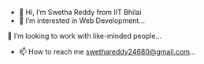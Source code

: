 - 👋 Hi, I’m Swetha Reddy from IIT Bhilai
- 👀 I’m interested in Web Development...
<!--- - 🌱 I’m currently learning git and github...-->
💞️ I’m looking to work with like-minded people...
- 📫 How to reach me swethareddy24680@gmail.com...

<!---
bswethareddy/bswethareddy is a ✨ special ✨ repository because its `README.md` (this file) appears on your GitHub profile.
You can click the Preview link to take a look at your changes.
--->
